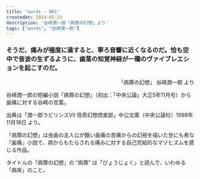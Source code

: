 ```yaml
---
title: 'words - 001'
createdAt: 2024-05-23
description: '谷崎潤一郎「病蓐の幻想」より'
tags: ["words", "谷崎潤一郎"]
---
```

### そうだ、痛みが極度に達すると、寧ろ音響に近くなるのだ。恰も空中で音波の生ずるように、歯茎の知覚神経が一種のヴァイブレエションを起こすのだ。

<p style="text-align:right;">「病蓐の幻想」 谷崎潤一郎 より</p>

谷崎潤一郎の短編小説「病蓐の幻想」（初出：「中央公論」大正5年11月号）から歯痛に対する谷崎の言葉。

出典は「潤一郎ラビリンスVII 怪奇幻想倶楽部」中公文庫（中央公論社）1998年11月18日 より。

「病蓐の幻想」は虫歯の主人公が酷い歯痛の苦痛からの幻視を描いた世にも希な『歯痛』小説で、病からもたらされる痛みに対する自己完結的なマゾヒズムを感じる作品。

タイトルの「病蓐の幻想」の “病蓐” は「びょうじょく」と読んで、いわゆる「病床」のこと。


